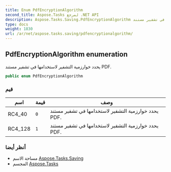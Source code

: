 ```yaml
---
title: Enum PdfEncryptionAlgorithm
second_title: Aspose.Tasks لمرجع .NET API
description: Aspose.Tasks.Saving.PdfEncryptionAlgorithm تعداد. يحدد خوارزمية التشفير لاستخدامها في تشفير مستند PDF.
type: docs
weight: 1830
url: /ar/net/aspose.tasks.saving/pdfencryptionalgorithm/
---
```

## PdfEncryptionAlgorithm enumeration

يحدد خوارزمية التشفير لاستخدامها في تشفير مستند PDF.

```csharp
public enum PdfEncryptionAlgorithm
```

### قيم

| اسم | قيمة | وصف |
| --- | --- | --- |
| RC4_40 | `0` | يحدد خوارزمية التشفير لاستخدامها في تشفير مستند PDF. |
| RC4_128 | `1` | يحدد خوارزمية التشفير لاستخدامها في تشفير مستند PDF. |

### أنظر أيضا

* مساحة الاسم [Aspose.Tasks.Saving](../../aspose.tasks.saving/)
* المجسم [Aspose.Tasks](../../)


